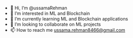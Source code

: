 - 👋 Hi, I’m @ussamaRehman
- 👀 I’m interested in ML and Blockchain
- 🌱 I’m currently learning ML and Blockchain applications
- 💞️ I’m looking to collaborate on ML projects
- 📫 How to reach me ussama.rehman8466@gmail.com

<!---
ussamaRehman/ussamaRehman is a ✨ special ✨ repository because its `README.md` (this file) appears on your GitHub profile.
You can click the Preview link to take a look at your changes.
--->
